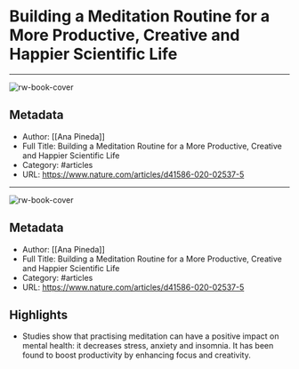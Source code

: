 # Building a Meditation Routine for a More Productive, Creative and Happier Scientific Life

---
![rw-book-cover](https://readwise-assets.s3.amazonaws.com/static/images/article3.5c705a01b476.png)

## Metadata
- Author: [[Ana Pineda]]
- Full Title: Building a Meditation Routine for a More Productive, Creative and Happier Scientific Life
- Category: #articles
- URL: https://www.nature.com/articles/d41586-020-02537-5
---
![rw-book-cover](https://readwise-assets.s3.amazonaws.com/static/images/article3.5c705a01b476.png)

## Metadata
- Author: [[Ana Pineda]]
- Full Title: Building a Meditation Routine for a More Productive, Creative and Happier Scientific Life
- Category: #articles
- URL: https://www.nature.com/articles/d41586-020-02537-5

## Highlights
- Studies show that practising meditation can have a positive impact on mental health: it decreases stress, anxiety and insomnia. It has been found to boost productivity by enhancing focus and creativity.
